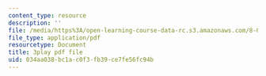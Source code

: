 ```yaml
---
content_type: resource
description: ''
file: /media/https%3A/open-learning-course-data-rc.s3.amazonaws.com/8-04-quantum-physics-i-spring-2016/034aa038bc1ac0f3fb39ce7fe56fc94b_Mh8vUEStCQ8.pdf
file_type: application/pdf
resourcetype: Document
title: 3play pdf file
uid: 034aa038-bc1a-c0f3-fb39-ce7fe56fc94b
---
```

